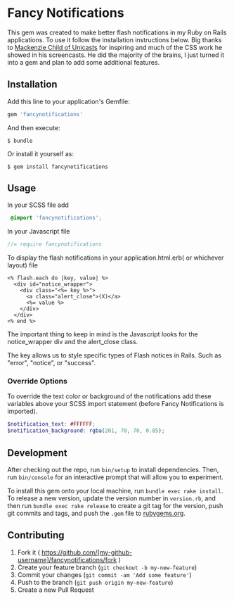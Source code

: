 # Fancy Notifications

This gem was created to make better flash notifications in my Ruby on Rails applications. To use it follow the installation instructions below. Big thanks to [Mackenzie Child of Unicasts](http://unicasts.com) for inspiring and much of the CSS work he showed in his screencasts. He did the majority of the brains, I just turned it into a gem and plan to add some additional features.

## Installation

Add this line to your application's Gemfile:

```ruby
gem 'fancynotifications'
```

And then execute:

    $ bundle

Or install it yourself as:

    $ gem install fancynotifications

## Usage

In your SCSS file add

```scss
 @import 'fancynotifications';
```

In your Javascript file

```javascript
//= require fancynotifications
```

To display the flash notifications in your application.html.erb( or whichever layout) file
```erb
<% flash.each do |key, value| %>
  <div id="notice_wrapper">
    <div class="<%= key %>">
      <a class="alert_close">(X)</a>
      <%= value %>
    </div>
  </div>
<% end %>
```

The important thing to keep in mind is the Javascript looks for the notice_wrapper div and the alert_close class.

The key allows us to style specific types of Flash notices in Rails. Such as "error", "notice", or "success".

### Override Options
To override the text color or background of the notifications add these variables above your SCSS import statement (before Fancy Notifications is imported).

```scss
$notification_text: #FFFFFF;
$notification_background: rgba(201, 70, 70, 0.85);

```

## Development

After checking out the repo, run `bin/setup` to install dependencies. Then, run `bin/console` for an interactive prompt that will allow you to experiment.

To install this gem onto your local machine, run `bundle exec rake install`. To release a new version, update the version number in `version.rb`, and then run `bundle exec rake release` to create a git tag for the version, push git commits and tags, and push the `.gem` file to [rubygems.org](https://rubygems.org).

## Contributing

1. Fork it ( https://github.com/[my-github-username]/fancynotifications/fork )
2. Create your feature branch (`git checkout -b my-new-feature`)
3. Commit your changes (`git commit -am 'Add some feature'`)
4. Push to the branch (`git push origin my-new-feature`)
5. Create a new Pull Request
